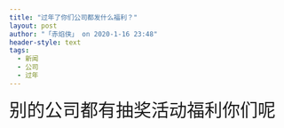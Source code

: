 ```yaml
---
title: "过年了你们公司都发什么福利？"
layout: post
author: "「赤焰侠」 on 2020-1-16 23:48"
header-style: text
tags:
  - 新闻
  - 公司
  - 过年
---
```


<head></head>
<body>
 <font size="6">别的公司都有抽奖活动福利你们呢</font>
 <br>
</body>


